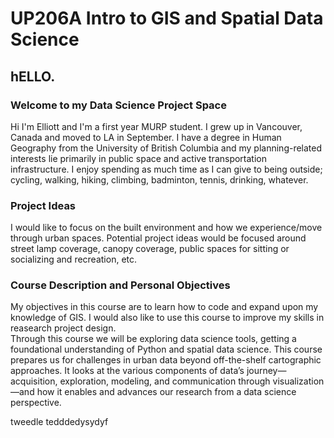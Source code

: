# UP206A Intro to GIS and Spatial Data Science  
## hELLO.
### Welcome to my Data Science Project Space
Hi I'm Elliott and I'm a first year MURP student. I grew up in Vancouver, Canada and moved to LA in September. I have a degree in Human Geography from the University of British Columbia and my planning-related interests lie primarily in public space and active transportation infrastructure. I enjoy spending as much time as I can give to being outside; cycling, walking, hiking, climbing, badminton, tennis, drinking, whatever.

### Project Ideas
I would like to focus on the built environment and how we experience/move through urban spaces. Potential project ideas would be focused around street lamp coverage, canopy coverage, public spaces for sitting or socializing and recreation, etc. 

### Course Description and Personal Objectives
My objectives in this course are to learn how to code and expand upon my knowledge of GIS. I would also like to use this course to improve my skills in reasearch project design.
<br> Through this course we will be exploring data science tools, getting a foundational understanding of Python and spatial data science. This course prepares us for challenges in urban data beyond off-the-shelf cartographic approaches. It looks at the various components of data’s journey—acquisition, exploration, modeling, and communication through visualization—and how it enables and advances our research from a data science perspective.


tweedle tedddedysydyf